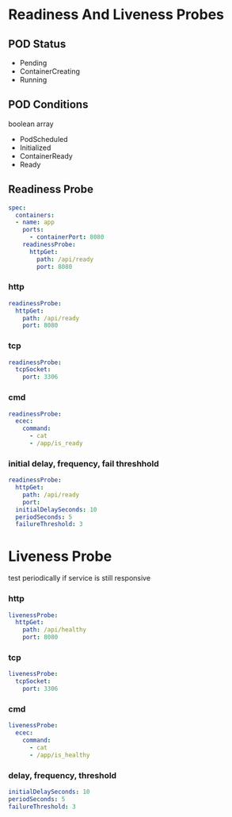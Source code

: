 # Readiness And Liveness Probes

## POD Status

- Pending
- ContainerCreating
- Running

## POD Conditions
boolean array
- PodScheduled
- Initialized
- ContainerReady
- Ready

## Readiness Probe

```yaml
spec:
  containers:
  - name: app
    ports:
      - containerPort: 8080
    readinessProbe:
      httpGet:
        path: /api/ready
        port: 8080
```

### http
```yaml
readinessProbe:
  httpGet:
    path: /api/ready
    port: 8080
```

### tcp
```yaml
readinessProbe:
  tcpSocket:
    port: 3306
```

### cmd
```yaml
readinessProbe:
  ecec:
    command:
      - cat
      - /app/is_ready
```

### initial delay, frequency, fail threshhold
```yaml
readinessProbe:
  httpGet:
    path: /api/ready
    port:
  initialDelaySeconds: 10
  periodSeconds: 5
  failureThreshold: 3
```

# Liveness Probe
test periodically if service is still responsive

### http
```yaml
livenessProbe:
  httpGet:
    path: /api/healthy
    port: 8080
```

### tcp
```yaml
livenessProbe:
  tcpSocket:
    port: 3306
```

### cmd
```yaml
livenessProbe:
  ecec:
    command:
      - cat
      - /app/is_healthy
```

### delay, frequency, threshold
```yaml
initialDelaySeconds: 10
periodSeconds: 5
failureThreshold: 3
```

